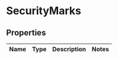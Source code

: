 # SecurityMarks

## Properties
Name | Type | Description | Notes
------------ | ------------- | ------------- | -------------


